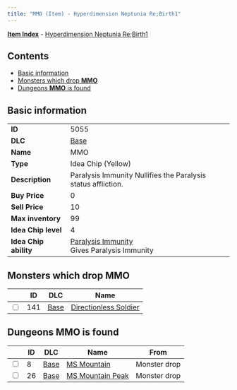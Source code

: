 ```yaml
---
title: "MMO (Item) - Hyperdimension Neptunia Re;Birth1"
---
```


[**Item Index**](/neptunia/rb1/item/index.html) - [Hyperdimension Neptunia Re;Birth1](/neptunia/rb1)

## Contents

- [Basic information](#basic-information)
- [Monsters which drop **MMO**](#monsters-which-drop-mmo)
- [Dungeons **MMO** is found](#dungeons-mmo-is-found)

## Basic information

|   |   |
| -- | -- |
| **ID** | 5055 |
| **DLC** | [Base](/neptunia/rb1/dlc/1-base.html) |
| **Name** | MMO |
| **Type** | Idea Chip (Yellow) |
| **Description** | Paralysis Immunity Nullifies the Paralysis status affliction. |
| **Buy Price** | 0 |
| **Sell Price** | 10 |
| **Max inventory** | 99 |
| **Idea Chip level** | 4 |
| **Idea Chip ability** | [Paralysis Immunity](/neptunia/rb1/avatar/1-9554-paralysis-immunity.html)<br />Gives Paralysis Immunity |


## Monsters which drop **MMO**

|    | ID | DLC | Name |
| -- | -- | --- | ---- |
| <input type="checkbox" id="rb1-monster-1-141" class="trackbox" /> | 141 | [Base](/neptunia/rb1/dlc/1-base.html) | [Directionless Soldier](/neptunia/rb1/monster/1-141-directionless-soldier.html) |


## Dungeons **MMO** is found

|    | ID | DLC | Name | From |
| -- | -- | --- | ---- | ---- |
| <input type="checkbox" id="rb1-dungeon-1-8" class="trackbox" /> | 8 | [Base](/neptunia/rb1/dlc/1-base.html) | [MS Mountain](/neptunia/rb1/dungeon/1-8-ms-mountain.html) | Monster drop |
| <input type="checkbox" id="rb1-dungeon-1-26" class="trackbox" /> | 26 | [Base](/neptunia/rb1/dlc/1-base.html) | [MS Mountain Peak](/neptunia/rb1/dungeon/1-26-ms-mountain-peak.html) | Monster drop |
